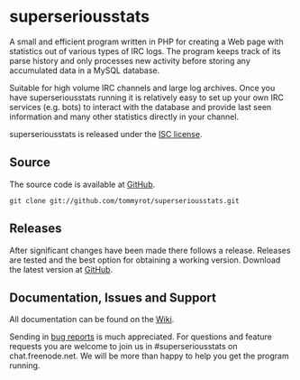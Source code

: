superseriousstats
=================

A small and efficient program written in PHP for creating a Web page with statistics out of various types of IRC logs. The program keeps track of its parse history and only processes new activity before storing any accumulated data in a MySQL database.

Suitable for high volume IRC channels and large log archives. Once you have superseriousstats running it is relatively easy to set up your own IRC services (e.g. bots) to interact with the database and provide last seen information and many other statistics directly in your channel.

superseriousstats is released under the [ISC license](http://opensource.org/licenses/isc-license.txt).

Source
------

The source code is available at [GitHub](https://github.com/tommyrot/superseriousstats).

    git clone git://github.com/tommyrot/superseriousstats.git

Releases
--------

After significant changes have been made there follows a release. Releases are tested and the best option for obtaining a working version. Download the latest version at [GitHub](https://github.com/tommyrot/superseriousstats/downloads).

Documentation, Issues and Support
---------------------------------

All documentation can be found on the [Wiki](https://github.com/tommyrot/superseriousstats/wiki).

Sending in [bug reports](https://github.com/tommyrot/superseriousstats/issues) is much appreciated. For questions and feature requests you are welcome to join us in #superseriousstats on chat.freenode.net. We will be more than happy to help you get the program running.
